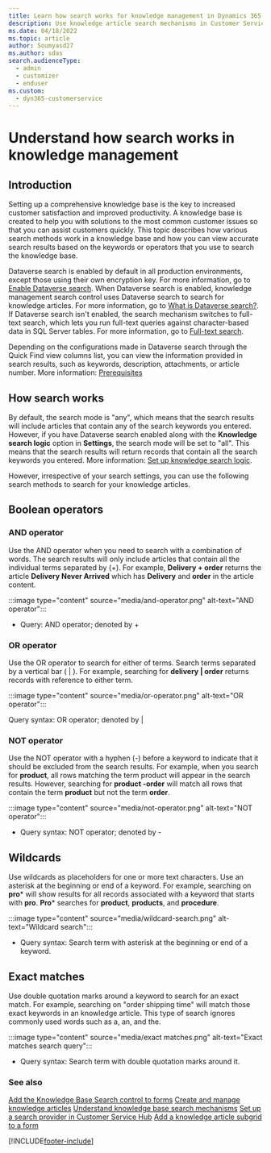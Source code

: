```yaml
---
title: Learn how search works for knowledge management in Dynamics 365 Customer Service | Microsoft Docs
description: Use knowledge article search mechanisms in Customer Service Hub.
ms.date: 04/18/2022
ms.topic: article
author: Soumyasd27
ms.author: sdas
search.audienceType: 
  - admin
  - customizer
  - enduser
ms.custom: 
  - dyn365-customerservice
---
```


# Understand how search works in knowledge management

## Introduction

Setting up a comprehensive knowledge base is the key to increased customer satisfaction and improved productivity. A knowledge base is created to help you with solutions to the most common customer issues so that you can assist customers quickly. This topic describes how various search methods work in a knowledge base and how you can view accurate search results based on the keywords or operators that you use to search the knowledge base.

Dataverse search is enabled by default in all production environments, except those using their own encryption key. For more information, go to [Enable Dataverse search](/power-platform/admin/configure-relevance-search-organization#enable-dataverse-search). When Dataverse search is enabled, knowledge management search control uses Dataverse search to search for knowledge articles. For more information, go to [What is Dataverse search?](/power-platform/admin/configure-relevance-search-organization). If Dataverse search isn't enabled, the search mechanism switches to full-text search, which lets you run full-text queries against character-based data in SQL Server tables. For more information, go to [Full-text search](/sql/relational-databases/search/full-text-search).

Depending on the configurations made in Dataverse search through the Quick Find view columns list, you can view the information provided in search results, such as keywords, description, attachments, or article number. More information: [Prerequisites](search-knowledge-articles-csh.md#prerequisites) 


## How search works

By default, the search mode is "any", which means that the search results will include articles that contain any of the search keywords you entered. However, if you have Dataverse search enabled along with the **Knowledge search logic** option in **Settings**, the search mode will be set to "all". This means that the search results will return records that contain all the search keywords you entered. More information: [Set up knowledge search logic](../administer/set-up-knowledge-management-embedded-knowledge-search.md#set-up-knowledge-search-logic).

However, irrespective of your search settings, you can use the following search methods to search for your knowledge articles.

## Boolean operators

### AND operator

Use the AND operator when you need to search with a combination of words. The search results will only include articles that contain all the individual terms separated by (+). For example, **Delivery + order** returns the article **Delivery Never Arrived** which has **Delivery** and **order** in the article content.

:::image type="content" source="media/and-operator.png" alt-text="AND operator":::

- Query: AND operator; denoted by +

### OR operator

Use the OR operator to search for either of terms. Search terms separated by a vertical bar ( | ). For example, searching for **delivery | order** returns records with reference to either term.

:::image type="content" source="media/or-operator.png" alt-text="OR operator":::

Query syntax: OR operator; denoted by |

### NOT operator

Use the NOT operator with a hyphen (-) before a keyword to indicate that it should be excluded from the search results.
For example, when you search for **product**, all rows matching the term product will appear in the search results. However, searching for **product -order** will match all rows that contain the term **product** but not the term **order**.

:::image type="content" source="media/not-operator.png" alt-text="NOT operator":::

- Query syntax: NOT operator; denoted by -

## Wildcards

Use wildcards as placeholders for one or more text characters. Use an asterisk at the beginning or end of a keyword. For example, searching on **pro**\* will show results for all records associated with a keyword that starts with **pro**. **Pro**\* searches for **product**, **products**, and **procedure**.

:::image type="content" source="media/wildcard-search.png" alt-text="Wildcard search":::

- Query syntax: Search term with asterisk at the beginning or end of a keyword.

## Exact matches

Use double quotation marks around a keyword to search for an exact match. For example, searching on "order shipping time" will match those exact keywords in an knowledge article. This type of search ignores commonly used words such as a, an, and the.

:::image type="content" source="media/exact matches.png" alt-text="Exact matches search query":::

- Query syntax: Search term with double quotation marks around it.

### See also

[Add the Knowledge Base Search control to forms](../administer/add-knowledge-base-search-control-forms.md)
[Create and manage knowledge articles](customer-service-hub-user-guide-knowledge-article.md)
[Understand knowledge base search mechanisms](knowledge-base-search-methods.md)
[Set up a search provider in Customer Service Hub](../set-up-search-providers.md)
[Add a knowledge article subgrid to a form](../administer/add-knowledge-base-search-control-forms.md)

[!INCLUDE[footer-include](../../includes/footer-banner.md)]

